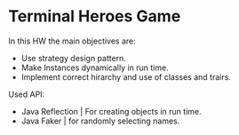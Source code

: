 
# Terminal Heroes Game #

In this HW the main objectives are:
- Use strategy design pattern.
- Make Instances dynamically in run time.
- Implement correct hirarchy and use of classes and trairs.

Used API: 
- Java Reflection | For creating objects in run time.
- Java Faker | for randomly selecting names.
